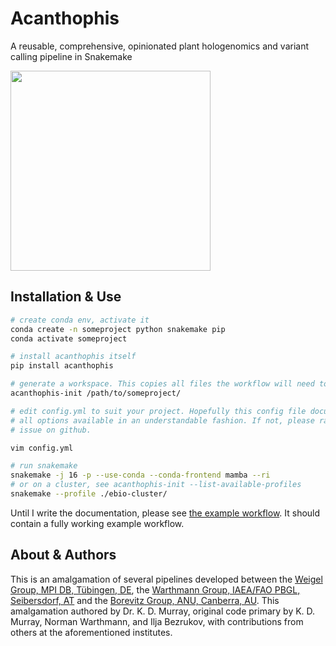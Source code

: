 # Acanthophis

A reusable, comprehensive, opinionated plant hologenomics and variant calling pipeline in Snakemake

<img src=".github/logo.jpg" width="320">

## Installation & Use

```bash
# create conda env, activate it
conda create -n someproject python snakemake pip
conda activate someproject

# install acanthophis itself
pip install acanthophis

# generate a workspace. This copies all files the workflow will need to your workspace directory.
acanthophis-init /path/to/someproject/

# edit config.yml to suit your project. Hopefully this config file documents
# all options available in an understandable fashion. If not, please raise an
# issue on github.

vim config.yml

# run snakemake
snakemake -j 16 -p --use-conda --conda-frontend mamba --ri
# or on a cluster, see acanthophis-init --list-available-profiles
snakemake --profile ./ebio-cluster/
```

Until I write the documentation, please see [the example workflow](acanthophis/template/).
It should contain a fully working example workflow.


## About & Authors

This is an amalgamation of several pipelines developed between the [Weigel Group, MPI DB, Tübingen, DE](https://weigelworld.org), the [Warthmann Group, IAEA/FAO PBGL, Seibersdorf, AT](http://warthmann.com) and the [Borevitz Group, ANU, Canberra, AU](https://borevitzlab.anu.edu.au). This amalgamation authored by Dr. K. D. Murray, original code primary by K. D. Murray, Norman Warthmann, and Ilja Bezrukov, with contributions from others at the aforementioned institutes.

